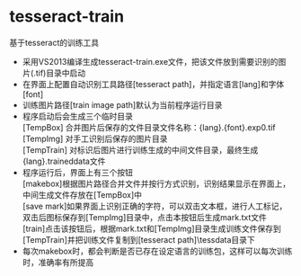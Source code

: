 ﻿# tesseract-train
基于tesseract的训练工具<br>

* 采用VS2013编译生成tesseract-train.exe文件，把该文件放到需要识别的图片(.tif)目录中启动<br>
* 在界面上配置自动识别工具路径[tesseract path]，并指定语言[lang]和字体[font]<br>
* 训练图片路径[train image path]默认为当前程序运行目录<br>
* 程序启动后会生成三个临时目录<br>
[TempBox]   合并图片后保存的文件目录文件名称：{lang}.{font}.exp0.tif<br>
[TempImg]   对手工识别后保存的图片目录<br>
[TempTrain] 对标识后图片进行训练生成的中间文件目录，最终生成{lang}.traineddata文件<br>
* 程序运行后，界面上有三个按钮<br>
[makebox]根据图片路径合并文件并按行方式识别，识别结果显示在界面上，中间生成文件存放在[TempBox]中<br>
[save mark]如果界面上识别正确的字符，可以双击文本框，进行人工标记，双击后图标保存到[TempImg]目录中，点击本按钮后生成mark.txt文件<br>
[train]点击该按钮后，根据mark.txt和[TempImg]目录生成训练文件保存到[TempTrain]并把训练文件复制到[tesseract path]\tessdata目录下<br>
* 每次makebox时，都会判断是否已存在设定语言的训练包，这样可以每次训练时，准确率有所提高
